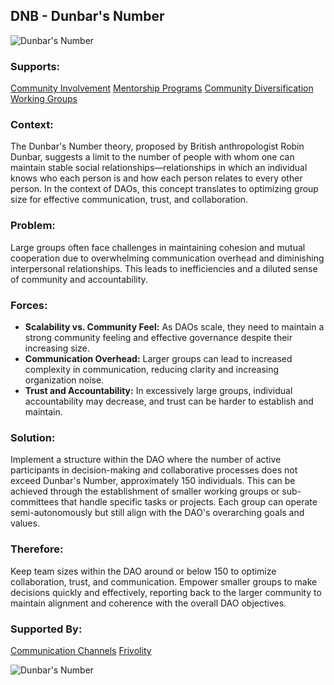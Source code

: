 ## DNB - Dunbar's Number

![Dunbar's Number](./output/illustration/dunbars_number_illustration_v3.png)

### Supports:

[Community Involvement](./community_involvement.html)
[Mentorship Programs](./mentorship_programs.html)
[Community Diversification](./community_diversification.html)
[Working Groups](./working_groups.html)

### Context:

The Dunbar's Number theory, proposed by British anthropologist Robin Dunbar, suggests a limit to the number of people with whom one can maintain stable social relationships—relationships in which an individual knows who each person is and how each person relates to every other person. In the context of DAOs, this concept translates to optimizing group size for effective communication, trust, and collaboration.

### Problem:

Large groups often face challenges in maintaining cohesion and mutual cooperation due to overwhelming communication overhead and diminishing interpersonal relationships. This leads to inefficiencies and a diluted sense of community and accountability.

### Forces:

- **Scalability vs. Community Feel:** As DAOs scale, they need to maintain a strong community feeling and effective governance despite their increasing size.
- **Communication Overhead:** Larger groups can lead to increased complexity in communication, reducing clarity and increasing organization noise.
- **Trust and Accountability:** In excessively large groups, individual accountability may decrease, and trust can be harder to establish and maintain.

### Solution:

Implement a structure within the DAO where the number of active participants in decision-making and collaborative processes does not exceed Dunbar's Number, approximately 150 individuals. This can be achieved through the establishment of smaller working groups or sub-committees that handle specific tasks or projects. Each group can operate semi-autonomously but still align with the DAO's overarching goals and values.

### Therefore:

Keep team sizes within the DAO around or below 150 to optimize collaboration, trust, and communication. Empower smaller groups to make decisions quickly and effectively, reporting back to the larger community to maintain alignment and coherence with the overall DAO objectives.

### Supported By:

[Communication Channels](./communication_channels.html)
[Frivolity](./frivolity.html)

![Dunbar's Number](./output/dunbars_number_specific_graph_v3.png)
